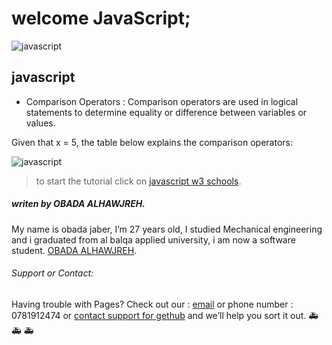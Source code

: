 # welcome JavaScript;


![javascript](https://miro.medium.com/max/800/1*bxEkHw1xewxOFjmGunb-Cw.png)
## javascript

* Comparison Operators : Comparison operators are used in logical statements to determine equality or difference between variables or values.

Given that x = 5, the table below explains the comparison operators:

![javascript](https://www12.0zz0.com/2021/02/24/22/115314789.png)


>to start the tutorial click on [javascript w3 schools](https://www.w3schools.com/js/DEFAULT.asp).

##### *writen by OBADA ALHAWJREH.*

My name is obada jaber, I’m 27 years old, I studied Mechanical engineering and i graduated from al balqa applied university, i am now a software student. [OBADA ALHAWJREH](https://github.com/Obada-gh). 

###### *Support or Contact:*

Having trouble with Pages? Check out our : [email](obada7jaber7@gmail.com) or phone number : 0781912474 or [contact support for gethub](https://support.github.com/contact) and we’ll help you sort it out. &#x1F691; &#x1F691; &#x1F691;

